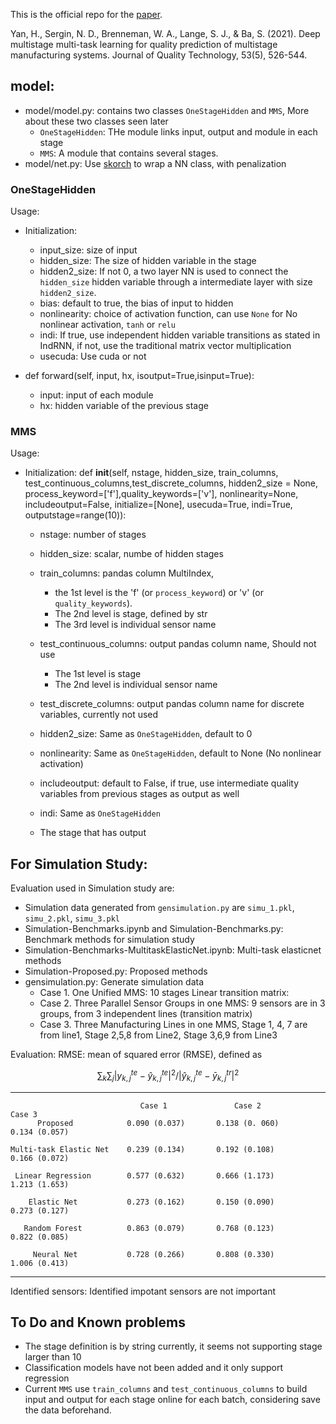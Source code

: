 This is the official repo for the [paper](https://arxiv.org/pdf/2105.08180).

Yan, H., Sergin, N. D., Brenneman, W. A., Lange, S. J., & Ba, S. (2021). Deep multistage multi-task learning for quality prediction of multistage manufacturing systems. Journal of Quality Technology, 53(5), 526-544.



## model: 
- model/model.py: contains two classes `OneStageHidden` and  `MMS`, More about these two classes seen later
    - `OneStageHidden`: THe module links input, output and module in each stage
    - `MMS`: A module that contains several stages.
- model/net.py:  Use [skorch](http://skorch.readthedocs.io/) to wrap a NN class, with penalization



### OneStageHidden
Usage: 
- Initialization: 
    - input_size: size of input
    - hidden_size: The size of hidden variable in the stage
    - hidden2_size: If not 0, a two layer NN is used to connect the `hidden_size` hidden variable through a intermediate layer with size `hidden2_size`. 
    - bias: default to true, the bias of input to hidden
    - nonlinearity: choice of activation function, can use `None` for No nonlinear activation, `tanh` or `relu`
    - indi: If true, use independent hidden variable transitions as stated in IndRNN, if not, use the traditional matrix vector multiplication
    - usecuda: Use cuda or not

- def forward(self, input, hx, isoutput=True,isinput=True):
    - input: input of each module 
    - hx: hidden variable of the previous stage

### MMS

Usage: 
- Initialization: def __init__(self, nstage, hidden_size, train_columns, test_continuous_columns,test_discrete_columns, hidden2_size = None, process_keyword=['f'],quality_keywords=['v'], nonlinearity=None, includeoutput=False, initialize=[None], usecuda=True, indi=True, outputstage=range(10)):
    - nstage: number of stages
    - hidden_size: scalar, numbe of hidden stages
    - train_columns: pandas column MultiIndex,
        - the 1st level is the 'f' (or `process_keyword`) or 'v' (or `quality_keywords`).
        - The 2nd level is stage, defined by str
        - The 3rd level is individual sensor name 
    - test_continuous_columns: output pandas column name, Should not use 
        - The 1st level is stage
        - The 2nd level is individual sensor name

    - test_discrete_columns: output pandas column name for discrete variables, currently not used
    - hidden2_size: Same as `OneStageHidden`, default to 0 
    - nonlinearity: Same as `OneStageHidden`, default to None (No nonlinear activation)
    - includeoutput: default to False, if true, use intermediate quality variables from previous stages as output as well
    - indi: Same as `OneStageHidden`
    - The stage that has output




## For Simulation Study: 

Evaluation used in Simulation study are: 

- Simulation data generated from `gensimulation.py` are `simu_1.pkl`, `simu_2.pkl`, `simu_3.pkl`
- Simulation-Benchmarks.ipynb and Simulation-Benchmarks.py: Benchmark methods for simulation study
- Simulation-Benchmarks-MultitaskElasticNet.ipynb: Multi-task elasticnet methods
- Simulation-Proposed.py: Proposed methods
- gensimulation.py: Generate simulation data
    - Case 1. One Unified MMS: 10 stages Linear transition matrix:
    - Case 2. Three Parallel Sensor Groups in one MMS: 9 sensors are in 3 groups, from 3 independent lines (transition matrix)
    - Case 3. Three Manufacturing Lines in one MMS, Stage 1, 4, 7 are from line1, Stage 2,5,8 from Line2, Stage 3,6,9 from Line3

Evaluation: 
RMSE: mean of squared error (RMSE), defined as
```math
\sum_{k}\sum_{j}|y_{k,j}^{te}-\hat{y}_{k,j}^{te}|^{2}/|\hat{y}_{k,j}^{te}-\bar{y}_{k,j}^{tr}|^{2}
```
---

                                 Case 1               Case 2              Case 3
          Proposed            0.090 (0.037)       0.138 (0. 060)       0.134 (0.057)

    Multi-task Elastic Net    0.239 (0.134)       0.192 (0.108)        0.166 (0.072)

     Linear Regression        0.577 (0.632)       0.666 (1.173)        1.213 (1.653)

        Elastic Net           0.273 (0.162)       0.150 (0.090)        0.273 (0.127)

       Random Forest          0.863 (0.079)       0.768 (0.123)        0.822 (0.085)

         Neural Net           0.728 (0.266)       0.808 (0.330)        1.006 (0.413)
---
Identified sensors: Identified impotant sensors are not important




## To Do and Known problems
- The stage definition is by string currently, it seems not supporting stage larger than 10
- Classification models have not been added and it only support regression
- Current `MMS` use `train_columns` and `test_continuous_columns` to build input and output for each stage online for each batch, considering save the data beforehand.





